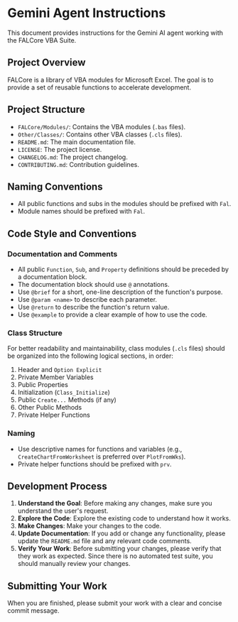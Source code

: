 # Gemini Agent Instructions

This document provides instructions for the Gemini AI agent working with the FALCore VBA Suite.

## Project Overview

FALCore is a library of VBA modules for Microsoft Excel. The goal is to provide a set of reusable functions to accelerate development.

## Project Structure

- `FALCore/Modules/`: Contains the VBA modules (`.bas` files).
- `Other/Classes/`: Contains other VBA classes (`.cls` files).
- `README.md`: The main documentation file.
- `LICENSE`: The project license.
- `CHANGELOG.md`: The project changelog.
- `CONTRIBUTING.md`: Contribution guidelines.

## Naming Conventions

- All public functions and subs in the modules should be prefixed with `Fal`.
- Module names should be prefixed with `Fal`.

## Code Style and Conventions

### Documentation and Comments

- All public `Function`, `Sub`, and `Property` definitions should be preceded by a documentation block.
- The documentation block should use `@` annotations.
- Use `@brief` for a short, one-line description of the function's purpose.
- Use `@param <name>` to describe each parameter.
- Use `@return` to describe the function's return value.
- Use `@example` to provide a clear example of how to use the code.

### Class Structure

For better readability and maintainability, class modules (`.cls` files) should be organized into the following logical sections, in order:

1.  Header and `Option Explicit`
2.  Private Member Variables
3.  Public Properties
4.  Initialization (`Class_Initialize`)
5.  Public `Create...` Methods (if any)
6.  Other Public Methods
7.  Private Helper Functions

### Naming

- Use descriptive names for functions and variables (e.g., `CreateChartFromWorksheet` is preferred over `PlotFromWks`).
- Private helper functions should be prefixed with `prv`.

## Development Process

1.  **Understand the Goal**: Before making any changes, make sure you understand the user's request.
2.  **Explore the Code**: Explore the existing code to understand how it works.
3.  **Make Changes**: Make your changes to the code.
4.  **Update Documentation**: If you add or change any functionality, please update the `README.md` file and any relevant code comments.
5.  **Verify Your Work**: Before submitting your changes, please verify that they work as expected. Since there is no automated test suite, you should manually review your changes.

## Submitting Your Work

When you are finished, please submit your work with a clear and concise commit message.
